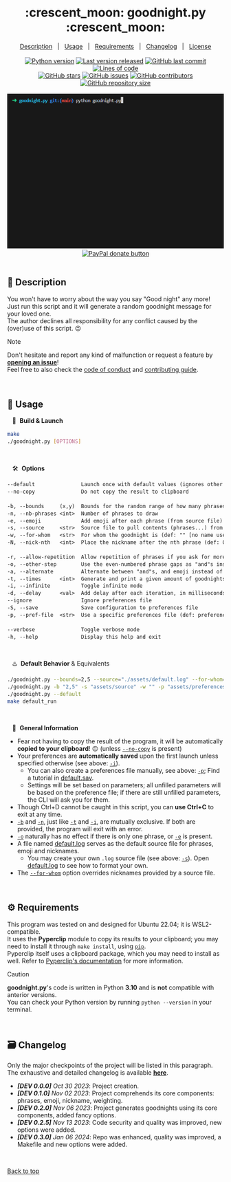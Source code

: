 <div align="center" id="top">
    <h1>:crescent_moon: goodnight.py :crescent_moon:</h1>
</div>

<div align="center">
    <a href="#full_moon_with_face-description">Description</a> &#xa0; | &#xa0;
    <a href="#city_sunset-usage">Usage</a> &#xa0; | &#xa0;
    <a href="#gear-requirements">Requirements</a> &#xa0; | &#xa0;
    <a href="#card_file_box-changelog">Changelog</a> &#xa0; | &#xa0;
    <a href="LICENSE.md">License</a>
</div>
&#xa0;
<div align="center">
    <a href="#top"><img alt="Python version" src="https://img.shields.io/badge/Python-3.10+-blue?logo=python" /></a>
    <a href="#card_file_box-changelog"><img alt="Last version released" src="https://img.shields.io/badge/release-v0.3.1-blue?logo=windows-terminal" /></a>
    <a href="https://github.com/QuentindiMeo/goodnight.py/commits/main"><img alt="GitHub last commit" src="https://img.shields.io/github/last-commit/QuentindiMeo/goodnight.py?color=blueviolet&logo=clarifai" /></a>
    <a href="#top"><img alt="Lines of code" src="https://tokei.rs/b1/github/QuentindiMeo/goodnight.py?category=code" /></a>
    <!-- <img alt="Lines of code" src="https://img.shields.io/tokei/lines/github/QuentindiMeo/goodnight.py?color=green&logo=haveibeenpwned" /> -->
    <!-- <img alt="TODO" src="https://img.shields.io/endpoint?url=https://todos.tickgit.com/badge?repo=github.com/quentindimeo/goodnight.py" /> -->
</div>
<div align="center">
    <a href="https://github.com/QuentindiMeo/goodnight.py/stargazers"><img alt="GitHub stars" src="https://img.shields.io/github/stars/QuentindiMeo/goodnight.py?color=yellow&logo=github" /></a>
    <a href="https://github.com/QuentindiMeo/goodnight.py/issues"><img alt="GitHub issues" src="https://img.shields.io/github/issues/QuentindiMeo/goodnight.py?color=forestgreen&logo=target" /></a>
    <a href="https://github.com/QuentindiMeo/goodnight.py/graphs/contributors"><img alt="GitHub contributors" src="https://img.shields.io/github/contributors/QuentindiMeo/goodnight.py?color=red&logo=stackedit" /></a>
    <a href="#top"><img alt="GitHub repository size" src="https://img.shields.io/github/languages/code-size/quentindimeo/goodnight.py?color=blue&logo=frontify" /></a>
</div>
&#xa0;
<div align="center" width="75%">
    <a href="#top"><abbr title="Demonstration v0.2.0">
    <img alt="Demo v0.2.0" src="./assets/demo-0_2_0-head.gif" />
    </abbr></a>
</div>
<div align="center">
    <a href="https://www.paypal.com/cgi-bin/webscr?cmd=_s-xclick&hosted_button_id=Z9V98YGZMK8CU">
    <img alt="PayPal donate button" src="https://raw.githubusercontent.com/stefan-niedermann/paypal-donate-button/master/paypal-donate-button.png" width="22%" />
    </a>
</div>
&#xa0;

## :full_moon_with_face: Description

You won't have to worry about the way you say "Good night" any more!  
Just run this script and it will generate a random goodnight message for your loved one.  
The author declines all responsibility for any conflict caused by the (over)use of this script. :wink:

> [!NOTE]
> Don't hesitate and report any kind of malfunction or request a feature by [**opening an issue**](https://github.com/QuentindiMeo/goodnight.py/issues)!  
> Feel free to also check the [code of conduct](CODE_OF_CONDUCT.md) and [contributing guide](CONTRIBUTING.md).

&#xa0;

## :city_sunset: Usage

&nbsp;&nbsp; :rocket:&nbsp; **Build & Launch**

``` bash
make
./goodnight.py [OPTIONS]
```

&#xa0;

&nbsp;&nbsp; :hammer_and_wrench:&nbsp; **Options**

``` txt
--default               Launch once with default values (ignores other parameters)
--no-copy               Do not copy the result to clipboard

-b, --bounds     (x,y)  Bounds for the random range of how many phrases to draw (def: 2,5)
-n, --nb-phrases <int>  Number of phrases to draw
-e, --emoji             Add emoji after each phrase (from source file)
-s, --source     <str>  Source file to pull contents (phrases...) from (def: ./assets/default.log)
-w, --for-whom   <str>  For whom the goodnight is (def: "" [no name used])
-N, --nick-nth   <int>  Place the nickname after the nth phrase (def: 0 [random placement])

-r, --allow-repetition  Allow repetition of phrases if you ask for more than there are in the source file
-o, --other-step        Use the even-numbered phrase gaps as "and"s instead of commas (def: odd-)
-a, --alternate         Alternate between "and"s, and emoji instead of commas (requires -e)
-t, --times      <int>  Generate and print a given amount of goodnights (def: 1)
-i, --infinite          Toggle infinite mode
-d, --delay      <val>  Add delay after each iteration, in milliseconds (def: 0) | 'p': press Enter to continue
--ignore                Ignore preferences file
-S, --save              Save configuration to preferences file
-p, --pref-file  <str>  Use a specific preferences file (def: preferences.sav)

--verbose               Toggle verbose mode
-h, --help              Display this help and exit
```

&#xa0;

&nbsp;&nbsp; :hotsprings:&nbsp; **Default Behavior** & Equivalents

``` bash
./goodnight.py --bounds=2,5 --source="./assets/default.log" --for-whom="" --pref-file="./assets/preferences.sav"
./goodnight.py -b "2,5" -s "assets/source" -w "" -p "assets/preferences"
./goodnight.py --default
make default_run
```

&#xa0;

&nbsp;&nbsp; :bookmark_tabs:&nbsp; **General Information**

- Fear not having to copy the result of the program, it will be automatically **copied to your clipboard**! :wink: (unless [`--no-copy`](#city_sunset-usage) is present)
- Your preferences are **automatically saved** upon the first launch unless specified otherwise (see above: [`-i`](#city_sunset-usage)).
  - You can also create a preferences file manually, see above: [`-p`](#city_sunset-usage); Find a tutorial in [default.sav](./assets/default.sav).
  - Settings will be set based on parameters; all unfilled parameters will be based on the preference file; if there are still unfilled parameters, the CLI will ask you for them.
- Though Ctrl+D cannot be caught in this script, you can **use Ctrl+C** to exit at any time.
- [`-b`](#city_sunset-usage) and [`-n`](#city_sunset-usage), just like [`-t`](#city_sunset-usage) and [`-i`](#city_sunset-usage), are mutually exclusive. If both are provided, the program will exit with an error.
- [`-o`](#city_sunset-usage) naturally has no effect if there is only one phrase, or [`-e`](#city_sunset-usage) is present.
- A file named [default.log](./assets/default.log) serves as the default source file for phrases, emoji and nicknames.
  - You may create your own `.log` source file (see above: [`-s`](#city_sunset-usage)). Open [default.log](./assets/default.log) to see how to format your own.
- The [`--for-whom`](#city_sunset-usage) option overrides nicknames provided by a source file.

&#xa0;

## :gear: Requirements

This program was tested on and designed for Ubuntu 22.04; it is WSL2-compatible.  
It uses the **Pyperclip** module to copy its results to your clipboard; you may need to install it through `make install`, using [`pip`](https://pip.pypa.io/en/stable/installation/).  
Pyperclip itself uses a clipboard package, which you may need to install as well. Refer to [Pyperclip's documentation](https://pyperclip.readthedocs.io/en/latest/) for more information.

> [!CAUTION]
> **goodnight.py**'s code is written in Python **3.10** and is **not** compatible with anterior versions.  
> You can check your Python version by running `python --version` in your terminal.

&#xa0;

## :card_file_box: Changelog

Only the major checkpoints of the project will be listed in this paragraph.  
The exhaustive and detailed changelog is available [**here**](CHANGELOG.md).

- ***[DEV 0.0.0]** Oct 30 2023*: Project creation.
- ***[DEV 0.1.0]** Nov 02 2023*: Project comprehends its core components: phrases, emoji, nickname, weighting.
- ***[DEV 0.2.0]** Nov 06 2023*: Project generates goodnights using its core components, added fancy options.
- ***[DEV 0.2.5]** Nov 13 2023*: Code security and quality was improved, new options were added.
- ***[DEV 0.3.0]** Jan 06 2024*: Repo was enhanced, quality was improved, a Makefile and new options were added.

<br />

[Back to top](#top)
